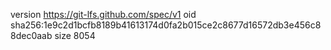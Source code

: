 version https://git-lfs.github.com/spec/v1
oid sha256:1e9c2d1bcfb8189b41613174d0fa2b015ce2c8677d16572db3e456c88dec0aab
size 8054
